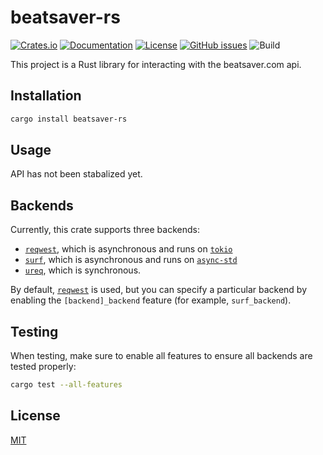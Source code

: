 # beatsaver-rs

[![Crates.io](https://img.shields.io/crates/v/beatsaver-rs.svg)](https://crates.io/crates/beatsaver-rs)
[![Documentation](https://docs.rs/beatsaver-rs/badge.svg)](https://docs.rs/qwerty01/beatsaver-rs)
[![License](https://img.shields.io/badge/license-MIT-blue.svg)](LICENSE)
[![GitHub issues](https://img.shields.io/github/issues/qwerty01/beatsaver-rs)](https://github.com/qwerty01/beatsaver-rs/issues)
![Build](https://github.com/qwerty01/beatsaver-rs/workflows/Build/badge.svg)

This project is a Rust library for interacting with the beatsaver.com api.

## Installation

```bash
cargo install beatsaver-rs
```

## Usage

API has not been stabalized yet.

## Backends

Currently, this crate supports three backends:
* [`reqwest`](https://crates.io/crates/reqwest), which is asynchronous and runs on [`tokio`](https://crates.io/crates/tokio)
* [`surf`](https://crates.io/crates/surf), which is asynchronous and runs on [`async-std`](https://crates.io/crates/async-std)
* [`ureq`](https://crates.io/crates/ureq), which is synchronous.

By default, [`reqwest`](https://crates.io/crates/reqwest) is used, but you can specify a particular backend by enabling the `[backend]_backend` feature (for example, `surf_backend`).

## Testing

When testing, make sure to enable all features to ensure all backends are tested properly:

```bash
cargo test --all-features
```

## License
[MIT](LICENSE)